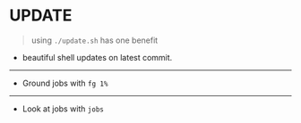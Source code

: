 # UPDATE
> using `./update.sh` has one benefit 
- beautiful shell updates on latest commit.
---
- Ground jobs with `fg 1%`
---
- Look at jobs with `jobs`